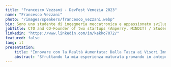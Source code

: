 ```yaml
---
title: "Francesco Vezzani - DevFest Venezia 2023"
name: "Francesco Vezzani"
photo: "/images/speakers/francesco_vezzani.webp"
bio: Sono uno studente di ingegneria meccatronica e appassionato sviluppatore software con un amore per la vela. Un'anteprima del Vision Pro di Apple ha ampliato la mia prospettiva sulla tecnologia. La combinazione di meccatronica e sviluppo software mi ha permesso di esplorare nuove frontiere, specialmente nella realtà aumentata e virtuale. La vela, per me, è una fonte di libertà e ispirazione. Sono determinato a plasmare il futuro della tecnologia, cercando sempre nuove sfide e opportunità.
jobTitle: CTO and CO-Founder of two startups (Amperry, MINDIT) / Student Mecatronic engeenering
linkedin: "https://www.linkedin.com/in/kekko7072/"
featured: false
lang: it
presentation:
    title: "Innovare con la Realtà Aumentata: Dalla Tasca ai Visori Immersivi"
    abstract: "Sfruttando la mia esperienza maturata provando in anteprima il Vision Pro di Apple (del quale non verrà divulgato nessun dettaglio ulteriore a quelli già annunciati ufficialmente dalla azienda), offrirò un'immersione nel futuro della tecnologia: da Apple alle nuove frontiere della realtà aumentata e virtuale. Partendo dall'innovativo concetto di visori VR di Apple, esplorerò le caratteristiche rivoluzionarie che stanno definendo il panorama della realtà virtuale. Approfondirò la cruciale dimensione della realtà spaziale e come essa impatta la tua esperienza utente. Inoltre, scoprirò nuovi software e figure professionali emergenti in questo campo in rapida evoluzione. Affronterò le sfide e condividerò best practices nella migrazione delle app dal telefono ai visori. Nel processo di progettazione di un'app da zero per il visore, esaminerò i concetti chiave e illustrerò idee pratiche che possono essere implementate. Infine, attraverso una sessione di live coding, ti guiderò passo dopo passo nella creazione di una semplice applicazione, evidenziando le decisioni di design e le tecniche di sviluppo che renderanno la tua app un successo nella realtà virtuale." 
---
```

